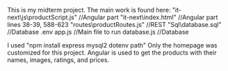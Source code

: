 This is my midterm project.
The main work is found here:
"it-next\js\productScript.js" //Angular part
"it-next\index.html" //Angular part lines 38-39, 588-623
"routes\productRoutes.js" //REST
"Sql\database.sql" //Database
.env
app.js //Main file to run
database.js //Database

I used "npm install express mysql2 dotenv path"
Only the homepage was customized for this project.
Angular is used to get the products with their names, images, ratings, and prices.
